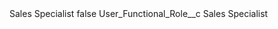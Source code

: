 <?xml version="1.0" encoding="UTF-8"?>
<CustomMetadata xmlns="http://soap.sforce.com/2006/04/metadata" xmlns:xsi="http://www.w3.org/2001/XMLSchema-instance" xmlns:xsd="http://www.w3.org/2001/XMLSchema">
    <label>Sales Specialist</label>
    <protected>false</protected>
    <values>
        <field>User_Functional_Role__c</field>
        <value xsi:type="xsd:string">Sales Specialist</value>
    </values>
</CustomMetadata>
